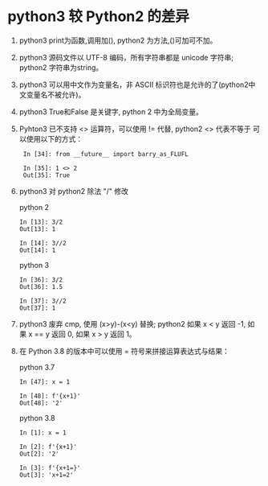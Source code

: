 # python3 较 Python2 的差异

1. python3 print为函数,调用加(), python2 为方法,()可加可不加。

2. python3 源码文件以 UTF-8 编码，所有字符串都是 unicode 字符串; python2 字符串为string。

3. python3 可以用中文作为变量名，非 ASCII 标识符也是允许的了(python2中文变量名不被允许)。

4. python3 True和False 是关键字, python 2 中为全局变量。

5. Pyhton3 已不支持 <> 运算符，可以使用 != 代替, python2 <> 代表不等于
   可以使用以下的方式：

   <!--![<> 运算](../images/diff_2_and_3_001.png)-->
   ```
    In [34]: from __future__ import barry_as_FLUFL

    In [35]: 1 <> 2
    Out[35]: True
   ```

6. python3 对 python2 除法 "/" 修改

    python 2
    ```
    In [13]: 3/2
    Out[13]: 1

    In [14]: 3//2
    Out[14]: 1
    ```
    python 3
    ```
    In [36]: 3/2
    Out[36]: 1.5

    In [37]: 3//2
    Out[37]: 1
    ```
7. python3 废弃 cmp, 使用 (x>y)-(x<y) 替换; python2 如果 x < y 返回 -1, 如果 x == y 返回 0, 如果 x > y 返回 1。

8. 在 Python 3.8 的版本中可以使用 = 符号来拼接运算表达式与结果：

    python 3.7
    ```
    In [47]: x = 1

    In [48]: f'{x+1}'
    Out[48]: '2'
    ```
    python 3.8
    ```
    In [1]: x = 1

    In [2]: f'{x+1}'
    Out[2]: '2'

    In [3]: f'{x+1=}'
    Out[3]: 'x+1=2'

    ```

